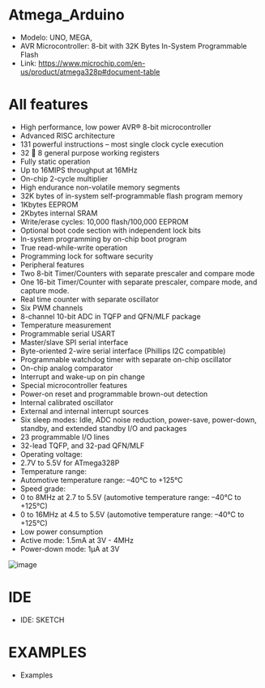 # Atmega_Arduino

- Modelo: UNO, MEGA, 
- AVR Microcontroller: 8-bit with 32K Bytes In-System Programmable Flash
- Link: https://www.microchip.com/en-us/product/atmega328p#document-table

# All features
  - High performance, low power AVR® 8-bit microcontroller
  - Advanced RISC architecture
  - 131 powerful instructions – most single clock cycle execution
  - 32  8 general purpose working registers
  - Fully static operation
  - Up to 16MIPS throughput at 16MHz
  - On-chip 2-cycle multiplier
  - High endurance non-volatile memory segments
  - 32K bytes of in-system self-programmable flash program memory
  - 1Kbytes EEPROM
  - 2Kbytes internal SRAM
  - Write/erase cycles: 10,000 flash/100,000 EEPROM
  - Optional boot code section with independent lock bits
  - In-system programming by on-chip boot program
  - True read-while-write operation
  - Programming lock for software security
  - Peripheral features
  - Two 8-bit Timer/Counters with separate prescaler and compare mode
  - One 16-bit Timer/Counter with separate prescaler, compare mode, and capture mode.
  - Real time counter with separate oscillator
  - Six PWM channels
  - 8-channel 10-bit ADC in TQFP and QFN/MLF package
  - Temperature measurement
  - Programmable serial USART
  - Master/slave SPI serial interface
  - Byte-oriented 2-wire serial interface (Phillips I2C compatible)
  - Programmable watchdog timer with separate on-chip oscillator
  - On-chip analog comparator
  - Interrupt and wake-up on pin change
  - Special microcontroller features
  - Power-on reset and programmable brown-out detection
  - Internal calibrated oscillator
  - External and internal interrupt sources
  - Six sleep modes: Idle, ADC noise reduction, power-save, power-down, standby, and extended standby I/O and packages
  - 23 programmable I/O lines
  - 32-lead TQFP, and 32-pad QFN/MLF
  - Operating voltage:
  - 2.7V to 5.5V for ATmega328P
  - Temperature range:
  - Automotive temperature range: –40°C to +125°C
  - Speed grade:
  - 0 to 8MHz at 2.7 to 5.5V (automotive temperature range: –40°C to +125°C)
  - 0 to 16MHz at 4.5 to 5.5V (automotive temperature range: –40°C to +125°C)
  - Low power consumption
  - Active mode: 1.5mA at 3V - 4MHz
  - Power-down mode: 1µA at 3V 

![image](https://github.com/jariver1986/Atmega_Arduino/assets/62295761/f5355d8e-16ba-491e-9f22-7e9be0b6bfed)

# IDE
- IDE: SKETCH
# EXAMPLES
- Examples
